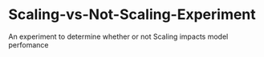 # Scaling-vs-Not-Scaling-Experiment
An experiment to determine whether or not Scaling impacts model perfomance 
